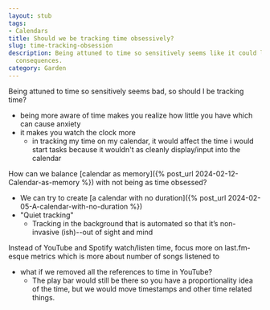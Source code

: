 ```yaml
---
layout: stub
tags:
- Calendars
title: Should we be tracking time obsessively?
slug: time-tracking-obsession
description: Being attuned to time so sensitively seems like it could lead to negative
  consequences.
category: Garden
---
```


Being attuned to time so sensitively seems bad, so should I be tracking time? 
* being more aware of time makes you realize how little you have which can cause anxiety
* it makes you watch the clock more
    * in tracking my time on my calendar, it would affect the time i would start tasks because it wouldn't as cleanly display/input into the calendar

How can we balance [calendar as memory]({% post_url 2024-02-12-Calendar-as-memory %}) with not being as time obsessed?
* We can try to create [a calendar with no duration]({% post_url 2024-02-05-A-calendar-with-no-duration %})
* "Quiet tracking"
    * Tracking in the background that is automated so that it’s non-invasive (ish)--out of sight and mind

Instead of YouTube and Spotify watch/listen time, focus more on last.fm-esque metrics which is more about number of songs listened to
* what if we removed all the references to time in YouTube? 
    * The play bar would still be there so you have a proportionality idea of the time, but we would move timestamps and other time related things.